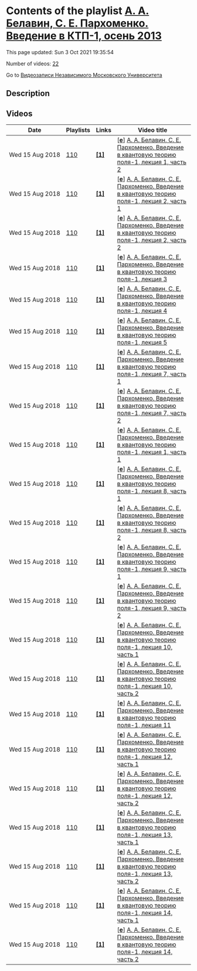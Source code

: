 # Contents of the playlist [А. А. Белавин, С. Е. Пархоменко. Введение в КТП-1, осень 2013](https://www.youtube.com/playlist?list=PLp9ABVh6_x4HIdcmnsPIPs7pKxRKgmURX)

This page updated: Sun 3 Oct 2021 19:35:54

Number of videos: [22](#videos)

Go to [Видеозаписи Независимого Московского Университета](../README.md)

## Description



## Videos

|Date|Playlists|Links|Video title|
|---|---|---|---|
| Wed&nbsp;15&nbsp;Aug&nbsp;2018 | [110](../playlists/110 "А. А. Белавин, С. Е. Пархоменко. Введение в КТП-1, осень 2013") | [**[1]**](http://ium.mccme.ru/f13/f13-belavin-parhomenko.html) | [[**e**](https://studio.youtube.com/video/A7TXxjTbdcY/edit "Edit")] [А. А. Белавин, С. Е. Пархоменко. Введение в квантовую теорию поля-1, лекция 1, часть 2](https://www.youtube.com/watch?v=A7TXxjTbdcY&list=PLp9ABVh6_x4HIdcmnsPIPs7pKxRKgmURX "Совместный НМУ-ИППИ РАН спецкурс (лекции и семинары).&#013;12 сентября 2013 г. 17:30, НМУ 310 (Большой Власьевский пер., 11)&#013;http://ium.mccme.ru/f13/f13-belavin-parhomenko.html") |
| Wed&nbsp;15&nbsp;Aug&nbsp;2018 | [110](../playlists/110 "А. А. Белавин, С. Е. Пархоменко. Введение в КТП-1, осень 2013") | [**[1]**](http://ium.mccme.ru/f13/f13-belavin-parhomenko.html) | [[**e**](https://studio.youtube.com/video/_LRIh9yVrU8/edit "Edit")] [А. А. Белавин, С. Е. Пархоменко. Введение в квантовую теорию поля-1, лекция 2, часть 1](https://www.youtube.com/watch?v=_LRIh9yVrU8&list=PLp9ABVh6_x4HIdcmnsPIPs7pKxRKgmURX "Совместный НМУ-ИППИ РАН спецкурс (лекции и семинары).&#013;19 сентября 2013 г. 17:30, НМУ 310 (Большой Власьевский пер., 11)&#013;http://ium.mccme.ru/f13/f13-belavin-parhomenko.html") |
| Wed&nbsp;15&nbsp;Aug&nbsp;2018 | [110](../playlists/110 "А. А. Белавин, С. Е. Пархоменко. Введение в КТП-1, осень 2013") | [**[1]**](http://ium.mccme.ru/f13/f13-belavin-parhomenko.html) | [[**e**](https://studio.youtube.com/video/FJEA4WnYpfI/edit "Edit")] [А. А. Белавин, С. Е. Пархоменко. Введение в квантовую теорию поля-1, лекция 2, часть 2](https://www.youtube.com/watch?v=FJEA4WnYpfI&list=PLp9ABVh6_x4HIdcmnsPIPs7pKxRKgmURX "Совместный НМУ-ИППИ РАН спецкурс (лекции и семинары).&#013;19 сентября 2013 г. 17:30, НМУ 310 (Большой Власьевский пер., 11)&#013;http://ium.mccme.ru/f13/f13-belavin-parhomenko.html") |
| Wed&nbsp;15&nbsp;Aug&nbsp;2018 | [110](../playlists/110 "А. А. Белавин, С. Е. Пархоменко. Введение в КТП-1, осень 2013") | [**[1]**](http://ium.mccme.ru/f13/f13-belavin-parhomenko.html) | [[**e**](https://studio.youtube.com/video/x0dXh8NjQFE/edit "Edit")] [А. А. Белавин, С. Е. Пархоменко. Введение в квантовую теорию поля-1, лекция 3](https://www.youtube.com/watch?v=x0dXh8NjQFE&list=PLp9ABVh6_x4HIdcmnsPIPs7pKxRKgmURX "Совместный НМУ-ИППИ РАН спецкурс (лекции и семинары).&#013;26 сентября 2013 г. 17:30, НМУ 310 (Большой Власьевский пер., 11)&#013;http://ium.mccme.ru/f13/f13-belavin-parhomenko.html") |
| Wed&nbsp;15&nbsp;Aug&nbsp;2018 | [110](../playlists/110 "А. А. Белавин, С. Е. Пархоменко. Введение в КТП-1, осень 2013") | [**[1]**](http://ium.mccme.ru/f13/f13-belavin-parhomenko.html) | [[**e**](https://studio.youtube.com/video/dqhI2UoQ0zI/edit "Edit")] [А. А. Белавин, С. Е. Пархоменко. Введение в квантовую теорию поля-1, лекция 4](https://www.youtube.com/watch?v=dqhI2UoQ0zI&list=PLp9ABVh6_x4HIdcmnsPIPs7pKxRKgmURX "Совместный НМУ-ИППИ РАН спецкурс (лекции и семинары).&#013;3 октября 2013 г. 17:30, НМУ 310 (Большой Власьевский пер., 11)&#013;http://ium.mccme.ru/f13/f13-belavin-parhomenko.html") |
| Wed&nbsp;15&nbsp;Aug&nbsp;2018 | [110](../playlists/110 "А. А. Белавин, С. Е. Пархоменко. Введение в КТП-1, осень 2013") | [**[1]**](http://ium.mccme.ru/f13/f13-belavin-parhomenko.html) | [[**e**](https://studio.youtube.com/video/fUuTIGig29E/edit "Edit")] [А. А. Белавин, С. Е. Пархоменко. Введение в квантовую теорию поля-1, лекция 5](https://www.youtube.com/watch?v=fUuTIGig29E&list=PLp9ABVh6_x4HIdcmnsPIPs7pKxRKgmURX "Совместный НМУ-ИППИ РАН спецкурс (лекции и семинары).&#013;10 октября 2013 г. 17:30, НМУ 310 (Большой Власьевский пер., 11)&#013;http://ium.mccme.ru/f13/f13-belavin-parhomenko.html") |
| Wed&nbsp;15&nbsp;Aug&nbsp;2018 | [110](../playlists/110 "А. А. Белавин, С. Е. Пархоменко. Введение в КТП-1, осень 2013") | [**[1]**](http://ium.mccme.ru/f13/f13-belavin-parhomenko.html) | [[**e**](https://studio.youtube.com/video/x3WfQZKyXOk/edit "Edit")] [А. А. Белавин, С. Е. Пархоменко. Введение в квантовую теорию поля-1, лекция 7, часть 1](https://www.youtube.com/watch?v=x3WfQZKyXOk&list=PLp9ABVh6_x4HIdcmnsPIPs7pKxRKgmURX "Совместный НМУ-ИППИ РАН спецкурс (лекции и семинары).&#013;24 октября 2013 г. 17:30, НМУ 310 (Большой Власьевский пер., 11)&#013;http://ium.mccme.ru/f13/f13-belavin-parhomenko.html") |
| Wed&nbsp;15&nbsp;Aug&nbsp;2018 | [110](../playlists/110 "А. А. Белавин, С. Е. Пархоменко. Введение в КТП-1, осень 2013") | [**[1]**](http://ium.mccme.ru/f13/f13-belavin-parhomenko.html) | [[**e**](https://studio.youtube.com/video/Wte84-NOsp4/edit "Edit")] [А. А. Белавин, С. Е. Пархоменко. Введение в квантовую теорию поля-1, лекция 7, часть 2](https://www.youtube.com/watch?v=Wte84-NOsp4&list=PLp9ABVh6_x4HIdcmnsPIPs7pKxRKgmURX "Совместный НМУ-ИППИ РАН спецкурс (лекции и семинары).&#013;24 октября 2013 г. 17:30, НМУ 310 (Большой Власьевский пер., 11)&#013;http://ium.mccme.ru/f13/f13-belavin-parhomenko.html") |
| Wed&nbsp;15&nbsp;Aug&nbsp;2018 | [110](../playlists/110 "А. А. Белавин, С. Е. Пархоменко. Введение в КТП-1, осень 2013") | [**[1]**](http://ium.mccme.ru/f13/f13-belavin-parhomenko.html) | [[**e**](https://studio.youtube.com/video/_jkBKo7c-rU/edit "Edit")] [А. А. Белавин, С. Е. Пархоменко. Введение в квантовую теорию поля-1, лекция 1, часть 1](https://www.youtube.com/watch?v=_jkBKo7c-rU&list=PLp9ABVh6_x4HIdcmnsPIPs7pKxRKgmURX "Совместный НМУ-ИППИ РАН спецкурс (лекции и семинары).&#013;12 сентября 2013 г. 17:30, НМУ 310 (Большой Власьевский пер., 11)&#013;http://ium.mccme.ru/f13/f13-belavin-parhomenko.html") |
| Wed&nbsp;15&nbsp;Aug&nbsp;2018 | [110](../playlists/110 "А. А. Белавин, С. Е. Пархоменко. Введение в КТП-1, осень 2013") | [**[1]**](http://ium.mccme.ru/f13/f13-belavin-parhomenko.html) | [[**e**](https://studio.youtube.com/video/uDza8CHf9fE/edit "Edit")] [А. А. Белавин, С. Е. Пархоменко. Введение в квантовую теорию поля-1, лекция 8, часть 1](https://www.youtube.com/watch?v=uDza8CHf9fE&list=PLp9ABVh6_x4HIdcmnsPIPs7pKxRKgmURX "Совместный НМУ-ИППИ РАН спецкурс (лекции и семинары).&#013;31 октября 2013 г. 17:30, НМУ 310 (Большой Власьевский пер., 11)&#013;http://ium.mccme.ru/f13/f13-belavin-parhomenko.html") |
| Wed&nbsp;15&nbsp;Aug&nbsp;2018 | [110](../playlists/110 "А. А. Белавин, С. Е. Пархоменко. Введение в КТП-1, осень 2013") | [**[1]**](http://ium.mccme.ru/f13/f13-belavin-parhomenko.html) | [[**e**](https://studio.youtube.com/video/-7Dr3A2-_QU/edit "Edit")] [А. А. Белавин, С. Е. Пархоменко. Введение в квантовую теорию поля-1, лекция 8, часть 2](https://www.youtube.com/watch?v=-7Dr3A2-_QU&list=PLp9ABVh6_x4HIdcmnsPIPs7pKxRKgmURX "Совместный НМУ-ИППИ РАН спецкурс (лекции и семинары).&#013;31 октября 2013 г. 17:30, НМУ 310 (Большой Власьевский пер., 11)&#013;http://ium.mccme.ru/f13/f13-belavin-parhomenko.html") |
| Wed&nbsp;15&nbsp;Aug&nbsp;2018 | [110](../playlists/110 "А. А. Белавин, С. Е. Пархоменко. Введение в КТП-1, осень 2013") | [**[1]**](http://ium.mccme.ru/f13/f13-belavin-parhomenko.html) | [[**e**](https://studio.youtube.com/video/T7oJHPtSx6k/edit "Edit")] [А. А. Белавин, С. Е. Пархоменко. Введение в квантовую теорию поля-1, лекция 9, часть 1](https://www.youtube.com/watch?v=T7oJHPtSx6k&list=PLp9ABVh6_x4HIdcmnsPIPs7pKxRKgmURX "Совместный НМУ-ИППИ РАН спецкурс (лекции и семинары).&#013;7 ноября 2013 г. 17:30, НМУ 310 (Большой Власьевский пер., 11)&#013;http://ium.mccme.ru/f13/f13-belavin-parhomenko.html") |
| Wed&nbsp;15&nbsp;Aug&nbsp;2018 | [110](../playlists/110 "А. А. Белавин, С. Е. Пархоменко. Введение в КТП-1, осень 2013") | [**[1]**](http://ium.mccme.ru/f13/f13-belavin-parhomenko.html) | [[**e**](https://studio.youtube.com/video/L9eKv0VA6bg/edit "Edit")] [А. А. Белавин, С. Е. Пархоменко. Введение в квантовую теорию поля-1, лекция 9, часть 2](https://www.youtube.com/watch?v=L9eKv0VA6bg&list=PLp9ABVh6_x4HIdcmnsPIPs7pKxRKgmURX "Совместный НМУ-ИППИ РАН спецкурс (лекции и семинары).&#013;7 ноября 2013 г. 17:30, НМУ 310 (Большой Власьевский пер., 11)&#013;http://ium.mccme.ru/f13/f13-belavin-parhomenko.html") |
| Wed&nbsp;15&nbsp;Aug&nbsp;2018 | [110](../playlists/110 "А. А. Белавин, С. Е. Пархоменко. Введение в КТП-1, осень 2013") | [**[1]**](http://ium.mccme.ru/f13/f13-belavin-parhomenko.html) | [[**e**](https://studio.youtube.com/video/JxkVUd-Bl1A/edit "Edit")] [А. А. Белавин, С. Е. Пархоменко. Введение в квантовую теорию поля-1, лекция 10, часть 1](https://www.youtube.com/watch?v=JxkVUd-Bl1A&list=PLp9ABVh6_x4HIdcmnsPIPs7pKxRKgmURX "Совместный НМУ-ИППИ РАН спецкурс (лекции и семинары).&#013;14 ноября 2013 г. 17:30, НМУ 310 (Большой Власьевский пер., 11)&#013;http://ium.mccme.ru/f13/f13-belavin-parhomenko.html") |
| Wed&nbsp;15&nbsp;Aug&nbsp;2018 | [110](../playlists/110 "А. А. Белавин, С. Е. Пархоменко. Введение в КТП-1, осень 2013") | [**[1]**](http://ium.mccme.ru/f13/f13-belavin-parhomenko.html) | [[**e**](https://studio.youtube.com/video/LMQzZB7pvdk/edit "Edit")] [А. А. Белавин, С. Е. Пархоменко. Введение в квантовую теорию поля-1, лекция 10, часть 2](https://www.youtube.com/watch?v=LMQzZB7pvdk&list=PLp9ABVh6_x4HIdcmnsPIPs7pKxRKgmURX "Совместный НМУ-ИППИ РАН спецкурс (лекции и семинары).&#013;14 ноября 2013 г. 17:30, НМУ 310 (Большой Власьевский пер., 11)&#013;http://ium.mccme.ru/f13/f13-belavin-parhomenko.html") |
| Wed&nbsp;15&nbsp;Aug&nbsp;2018 | [110](../playlists/110 "А. А. Белавин, С. Е. Пархоменко. Введение в КТП-1, осень 2013") | [**[1]**](http://ium.mccme.ru/f13/f13-belavin-parhomenko.html) | [[**e**](https://studio.youtube.com/video/a1FmEEBLT8M/edit "Edit")] [А. А. Белавин, С. Е. Пархоменко. Введение в квантовую теорию поля-1, лекция 11](https://www.youtube.com/watch?v=a1FmEEBLT8M&list=PLp9ABVh6_x4HIdcmnsPIPs7pKxRKgmURX "Совместный НМУ-ИППИ РАН спецкурс (лекции и семинары).&#013;21 ноября 2013 г. 17:30, НМУ 310 (Большой Власьевский пер., 11)&#013;http://ium.mccme.ru/f13/f13-belavin-parhomenko.html") |
| Wed&nbsp;15&nbsp;Aug&nbsp;2018 | [110](../playlists/110 "А. А. Белавин, С. Е. Пархоменко. Введение в КТП-1, осень 2013") | [**[1]**](http://ium.mccme.ru/f13/f13-belavin-parhomenko.html) | [[**e**](https://studio.youtube.com/video/izMkhU0MF4w/edit "Edit")] [А. А. Белавин, С. Е. Пархоменко. Введение в квантовую теорию поля-1, лекция 12, часть 1](https://www.youtube.com/watch?v=izMkhU0MF4w&list=PLp9ABVh6_x4HIdcmnsPIPs7pKxRKgmURX "Совместный НМУ-ИППИ РАН спецкурс (лекции и семинары).&#013;28 ноября 2013 г. 17:30, НМУ 310 (Большой Власьевский пер., 11)&#013;http://ium.mccme.ru/f13/f13-belavin-parhomenko.html") |
| Wed&nbsp;15&nbsp;Aug&nbsp;2018 | [110](../playlists/110 "А. А. Белавин, С. Е. Пархоменко. Введение в КТП-1, осень 2013") | [**[1]**](http://ium.mccme.ru/f13/f13-belavin-parhomenko.html) | [[**e**](https://studio.youtube.com/video/d6_4bx0nHao/edit "Edit")] [А. А. Белавин, С. Е. Пархоменко. Введение в квантовую теорию поля-1, лекция 12, часть 2](https://www.youtube.com/watch?v=d6_4bx0nHao&list=PLp9ABVh6_x4HIdcmnsPIPs7pKxRKgmURX "Совместный НМУ-ИППИ РАН спецкурс (лекции и семинары).&#013;28 ноября 2013 г. 17:30, НМУ 310 (Большой Власьевский пер., 11)&#013;http://ium.mccme.ru/f13/f13-belavin-parhomenko.html") |
| Wed&nbsp;15&nbsp;Aug&nbsp;2018 | [110](../playlists/110 "А. А. Белавин, С. Е. Пархоменко. Введение в КТП-1, осень 2013") | [**[1]**](http://ium.mccme.ru/f13/f13-belavin-parhomenko.html) | [[**e**](https://studio.youtube.com/video/z3Nn_pfqyYg/edit "Edit")] [А. А. Белавин, С. Е. Пархоменко. Введение в квантовую теорию поля-1, лекция 13, часть 1](https://www.youtube.com/watch?v=z3Nn_pfqyYg&list=PLp9ABVh6_x4HIdcmnsPIPs7pKxRKgmURX "Совместный НМУ-ИППИ РАН спецкурс (лекции и семинары).&#013;5 декабря 2013 г. 17:30, НМУ 310 (Большой Власьевский пер., 11)&#013;http://ium.mccme.ru/f13/f13-belavin-parhomenko.html") |
| Wed&nbsp;15&nbsp;Aug&nbsp;2018 | [110](../playlists/110 "А. А. Белавин, С. Е. Пархоменко. Введение в КТП-1, осень 2013") | [**[1]**](http://ium.mccme.ru/f13/f13-belavin-parhomenko.html) | [[**e**](https://studio.youtube.com/video/5CCpE_zSSdg/edit "Edit")] [А. А. Белавин, С. Е. Пархоменко. Введение в квантовую теорию поля-1, лекция 13, часть 2](https://www.youtube.com/watch?v=5CCpE_zSSdg&list=PLp9ABVh6_x4HIdcmnsPIPs7pKxRKgmURX "Совместный НМУ-ИППИ РАН спецкурс (лекции и семинары).&#013;5 декабря 2013 г. 17:30, НМУ 310 (Большой Власьевский пер., 11)&#013;http://ium.mccme.ru/f13/f13-belavin-parhomenko.html") |
| Wed&nbsp;15&nbsp;Aug&nbsp;2018 | [110](../playlists/110 "А. А. Белавин, С. Е. Пархоменко. Введение в КТП-1, осень 2013") | [**[1]**](http://ium.mccme.ru/f13/f13-belavin-parhomenko.html) | [[**e**](https://studio.youtube.com/video/HQgvs16foJc/edit "Edit")] [А. А. Белавин, С. Е. Пархоменко. Введение в квантовую теорию поля-1, лекция 14, часть 1](https://www.youtube.com/watch?v=HQgvs16foJc&list=PLp9ABVh6_x4HIdcmnsPIPs7pKxRKgmURX "Совместный НМУ-ИППИ РАН спецкурс (лекции и семинары).&#013;12 декабря 2013 г. 17:30, НМУ 310 (Большой Власьевский пер., 11)&#013;http://ium.mccme.ru/f13/f13-belavin-parhomenko.html") |
| Wed&nbsp;15&nbsp;Aug&nbsp;2018 | [110](../playlists/110 "А. А. Белавин, С. Е. Пархоменко. Введение в КТП-1, осень 2013") | [**[1]**](http://ium.mccme.ru/f13/f13-belavin-parhomenko.html) | [[**e**](https://studio.youtube.com/video/uXFLzXmO-FM/edit "Edit")] [А. А. Белавин, С. Е. Пархоменко. Введение в квантовую теорию поля-1, лекция 14, часть 2](https://www.youtube.com/watch?v=uXFLzXmO-FM&list=PLp9ABVh6_x4HIdcmnsPIPs7pKxRKgmURX "Совместный НМУ-ИППИ РАН спецкурс (лекции и семинары).&#013;12 декабря 2013 г. 17:30, НМУ 310 (Большой Власьевский пер., 11)&#013;http://ium.mccme.ru/f13/f13-belavin-parhomenko.html") |
